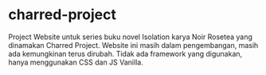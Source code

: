 # charred-project
Project Website untuk series buku novel Isolation karya Noir Rosetea yang dinamakan Charred Project.
Website ini masih dalam pengembangan, masih ada kemungkinan terus dirubah. Tidak ada framework yang digunakan, hanya menggunakan CSS dan JS Vanilla.
